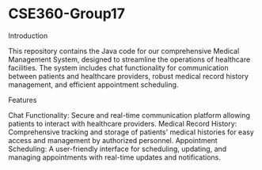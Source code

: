 # CSE360-Group17
Introduction

This repository contains the Java code for our comprehensive Medical Management System, designed to streamline the operations of healthcare facilities. The system includes chat functionality for communication between patients and healthcare providers, robust medical record history management, and efficient appointment scheduling.

Features

Chat Functionality: Secure and real-time communication platform allowing patients to interact with healthcare providers.
Medical Record History: Comprehensive tracking and storage of patients' medical histories for easy access and management by authorized personnel.
Appointment Scheduling: A user-friendly interface for scheduling, updating, and managing appointments with real-time updates and notifications.
